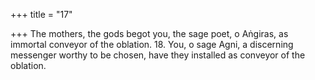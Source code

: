 +++
title = "17"

+++
The mothers, the gods begot you, the sage poet, o Aṅgiras,
as immortal conveyor of the oblation. 18. You, o sage Agni, a discerning messenger worthy to be chosen,
have they installed as conveyor of the oblation.